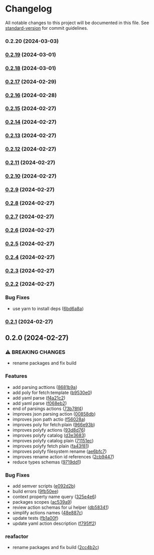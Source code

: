 # Changelog

All notable changes to this project will be documented in this file. See [standard-version](https://github.com/conventional-changelog/standard-version) for commit guidelines.

### 0.2.20 (2024-03-03)

### [0.2.19](https://github.com/kode3tech/backstage-proto/compare/v1.3.3...v0.2.19) (2024-03-01)

### [0.2.18](https://github.com/kode3tech/backstage-proto/compare/v1.3.1...v0.2.18) (2024-03-01)

### [0.2.17](https://github.com/kode3tech/backstage-proto/compare/v1.2.1...v0.2.17) (2024-02-29)

### [0.2.16](https://github.com/kode3tech/backstage-proto/compare/v0.2.15...v0.2.16) (2024-02-28)

### [0.2.15](https://github.com/kode3tech/backstage-proto/compare/v0.1.2...v0.2.15) (2024-02-27)

### [0.2.14](https://github.com/kode3tech/backstage-proto/compare/v0.2.13...v0.2.14) (2024-02-27)

### [0.2.13](https://github.com/kode3tech/backstage-proto/compare/v0.2.12...v0.2.13) (2024-02-27)

### [0.2.12](https://github.com/kode3tech/backstage-proto/compare/v0.2.11...v0.2.12) (2024-02-27)

### [0.2.11](https://github.com/kode3tech/backstage-proto/compare/v0.2.10...v0.2.11) (2024-02-27)

### [0.2.10](https://github.com/kode3tech/backstage-proto/compare/v0.2.9...v0.2.10) (2024-02-27)

### [0.2.9](https://github.com/kode3tech/backstage-proto/compare/v0.2.8...v0.2.9) (2024-02-27)

### [0.2.8](https://github.com/kode3tech/backstage-proto/compare/v0.2.7...v0.2.8) (2024-02-27)

### [0.2.7](https://github.com/kode3tech/backstage-proto/compare/v0.2.6...v0.2.7) (2024-02-27)

### [0.2.6](https://github.com/kode3tech/backstage-proto/compare/v0.2.5...v0.2.6) (2024-02-27)

### [0.2.5](https://github.com/kode3tech/backstage-proto/compare/v0.2.4...v0.2.5) (2024-02-27)

### [0.2.4](https://github.com/kode3tech/backstage-proto/compare/v0.2.3...v0.2.4) (2024-02-27)

### [0.2.3](https://github.com/kode3tech/backstage-proto/compare/v0.2.2...v0.2.3) (2024-02-27)

### [0.2.2](https://github.com/kode3tech/backstage-proto/compare/v0.2.1...v0.2.2) (2024-02-27)


### Bug Fixes

* use yarn to install deps ([6bd6a8a](https://github.com/kode3tech/backstage-proto/commit/6bd6a8aa1a5cd3226c9120d9fc645ab2298eea75))

### [0.2.1](https://github.com/kode3tech/backstage-proto/compare/v0.2.0...v0.2.1) (2024-02-27)

## 0.2.0 (2024-02-27)


### ⚠ BREAKING CHANGES

* rename packages and fix build

### Features

* add parsing acttions ([8681b9a](https://github.com/kode3tech/backstage-proto/commit/8681b9a6867ac60c288c890f948d35fa82ed9d29))
* add poly for fetch:template ([b9530e0](https://github.com/kode3tech/backstage-proto/commit/b9530e037af295c2d7dd983e3542eccf1f6de056))
* add yaml parse ([f4a21c2](https://github.com/kode3tech/backstage-proto/commit/f4a21c231d12c410cb548b28ef1116cf0e92be88))
* add yaml parse ([f068eb2](https://github.com/kode3tech/backstage-proto/commit/f068eb2416c742333c73e0cd2978d76ee6bf865d))
* end of parsings actions ([73b78f4](https://github.com/kode3tech/backstage-proto/commit/73b78f422532156081e472ee1d784cbe4bba19f8))
* improves json parsing action ([00858db](https://github.com/kode3tech/backstage-proto/commit/00858db4f8cdde99ef413becee70b8e60717973c))
* improves json path actio ([f56028a](https://github.com/kode3tech/backstage-proto/commit/f56028a7be6baa350719f9ff21f664ec08a81964))
* improves poly for fetch:plain ([966e93b](https://github.com/kode3tech/backstage-proto/commit/966e93b3b65538842cea8401db8f42b2ef9b1782))
* improves polyfy actions ([93d8d76](https://github.com/kode3tech/backstage-proto/commit/93d8d76706205459ed4169a4578496fd82d53101))
* improves polyfy catalog ([d3e3683](https://github.com/kode3tech/backstage-proto/commit/d3e3683d418505b3c5685f06798988d07ff23c35))
* improves polyfy catalog plain ([71151ec](https://github.com/kode3tech/backstage-proto/commit/71151ec1b920c96251dcc2b1c71d4845a82e43c5))
* improves polyfy fetch plain ([fa43f81](https://github.com/kode3tech/backstage-proto/commit/fa43f8192f3290a3e358f1c184e59143edf711d6))
* improves polyfy filesystem rename ([ae6bfc7](https://github.com/kode3tech/backstage-proto/commit/ae6bfc7620c2ddfefab533ea88bb894dc44db70c))
* improves rename action id references ([2cb9447](https://github.com/kode3tech/backstage-proto/commit/2cb94478baca3f707b2479fa9774f430155865de))
* reduce types schemas ([9719dd1](https://github.com/kode3tech/backstage-proto/commit/9719dd12a75f8ab992318fbc8c7a9a732d790e4f))


### Bug Fixes

* add semver scripts ([e092d2b](https://github.com/kode3tech/backstage-proto/commit/e092d2b77d5d23d9b29b809e32a70d393d3a95f0))
* build errors ([9fb50ee](https://github.com/kode3tech/backstage-proto/commit/9fb50eed8a0ca2c09d63e9ec9ce7c45c91259036))
* context property name query ([325e4e6](https://github.com/kode3tech/backstage-proto/commit/325e4e6f2226a65a133490894deca7f226b45c23))
* packages scopes ([ac539a9](https://github.com/kode3tech/backstage-proto/commit/ac539a9b46ea74e9b52a7749a05adc244cd4a8e9))
* review action schemas for ui helper ([db58341](https://github.com/kode3tech/backstage-proto/commit/db58341559ef91bd5454b140ee8583d45d1acbff))
* simplify actions names ([48e887c](https://github.com/kode3tech/backstage-proto/commit/48e887caf776dda70dd1f79db0f7e690abad9573))
* update tests ([fb1a00f](https://github.com/kode3tech/backstage-proto/commit/fb1a00f3b58c95f52809e1ec8945c69f9bf2b95b))
* update yaml action description ([f795ff2](https://github.com/kode3tech/backstage-proto/commit/f795ff2b9bba698853bef28b6b4ee561a270c78e))


### reafactor

* rename packages and fix build ([2cc4b2c](https://github.com/kode3tech/backstage-proto/commit/2cc4b2c8e75e2d00d297829d973e0f10259a94d7))

